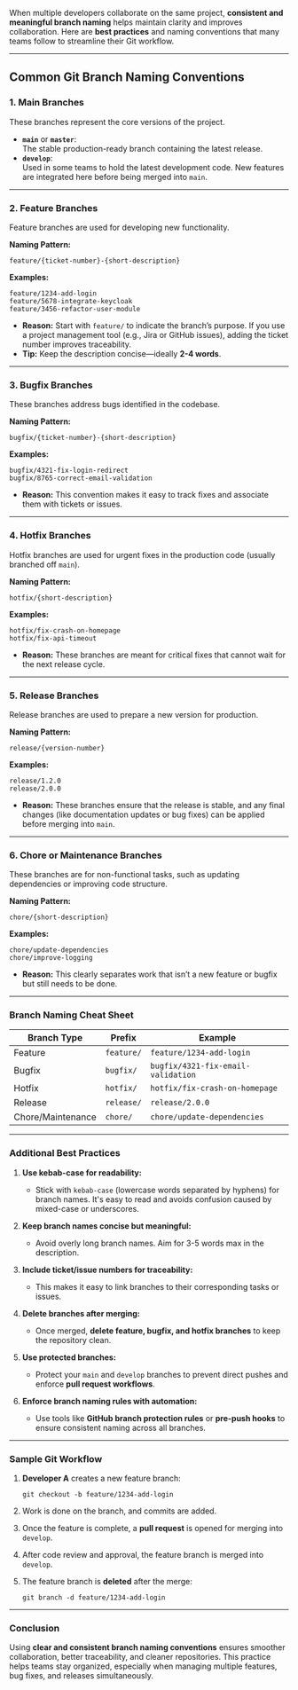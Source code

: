 When multiple developers collaborate on the same project, **consistent and meaningful branch naming** helps maintain clarity and improves collaboration. Here are **best practices** and naming conventions that many teams follow to streamline their Git workflow.

---

## **Common Git Branch Naming Conventions**

### 1. **Main Branches**
These branches represent the core versions of the project.

- **`main`** or **`master`**:  
  The stable production-ready branch containing the latest release.
- **`develop`**:  
  Used in some teams to hold the latest development code. New features are integrated here before being merged into `main`.

---

### 2. **Feature Branches**
Feature branches are used for developing new functionality.

**Naming Pattern:**
```
feature/{ticket-number}-{short-description}
```

**Examples:**
```
feature/1234-add-login
feature/5678-integrate-keycloak
feature/3456-refactor-user-module
```

- **Reason:** Start with `feature/` to indicate the branch’s purpose. If you use a project management tool (e.g., Jira or GitHub issues), adding the ticket number improves traceability.
- **Tip:** Keep the description concise—ideally **2-4 words**.

---

### 3. **Bugfix Branches**
These branches address bugs identified in the codebase.

**Naming Pattern:**
```
bugfix/{ticket-number}-{short-description}
```

**Examples:**
```
bugfix/4321-fix-login-redirect
bugfix/8765-correct-email-validation
```

- **Reason:** This convention makes it easy to track fixes and associate them with tickets or issues.

---

### 4. **Hotfix Branches**
Hotfix branches are used for urgent fixes in the production code (usually branched off `main`).

**Naming Pattern:**
```
hotfix/{short-description}
```

**Examples:**
```
hotfix/fix-crash-on-homepage
hotfix/fix-api-timeout
```

- **Reason:** These branches are meant for critical fixes that cannot wait for the next release cycle.

---

### 5. **Release Branches**
Release branches are used to prepare a new version for production.

**Naming Pattern:**
```
release/{version-number}
```

**Examples:**
```
release/1.2.0
release/2.0.0
```

- **Reason:** These branches ensure that the release is stable, and any final changes (like documentation updates or bug fixes) can be applied before merging into `main`.

---

### 6. **Chore or Maintenance Branches**
These branches are for non-functional tasks, such as updating dependencies or improving code structure.

**Naming Pattern:**
```
chore/{short-description}
```

**Examples:**
```
chore/update-dependencies
chore/improve-logging
```

- **Reason:** This clearly separates work that isn’t a new feature or bugfix but still needs to be done.

---

### **Branch Naming Cheat Sheet**

| **Branch Type**   | **Prefix**    | **Example**                        |
|-------------------|---------------|------------------------------------|
| Feature           | `feature/`    | `feature/1234-add-login`           |
| Bugfix            | `bugfix/`     | `bugfix/4321-fix-email-validation` |
| Hotfix            | `hotfix/`     | `hotfix/fix-crash-on-homepage`     |
| Release           | `release/`    | `release/2.0.0`                    |
| Chore/Maintenance | `chore/`      | `chore/update-dependencies`        |

---

### **Additional Best Practices**

1. **Use kebab-case for readability:**
    - Stick with `kebab-case` (lowercase words separated by hyphens) for branch names. It's easy to read and avoids confusion caused by mixed-case or underscores.

2. **Keep branch names concise but meaningful:**
    - Avoid overly long branch names. Aim for 3-5 words max in the description.

3. **Include ticket/issue numbers for traceability:**
    - This makes it easy to link branches to their corresponding tasks or issues.

4. **Delete branches after merging:**
    - Once merged, **delete feature, bugfix, and hotfix branches** to keep the repository clean.

5. **Use protected branches:**
    - Protect your `main` and `develop` branches to prevent direct pushes and enforce **pull request workflows**.

6. **Enforce branch naming rules with automation:**
    - Use tools like **GitHub branch protection rules** or **pre-push hooks** to ensure consistent naming across all branches.

---

### **Sample Git Workflow**

1. **Developer A** creates a new feature branch:
   ```
   git checkout -b feature/1234-add-login
   ```

2. Work is done on the branch, and commits are added.

3. Once the feature is complete, a **pull request** is opened for merging into `develop`.

4. After code review and approval, the feature branch is merged into `develop`.

5. The feature branch is **deleted** after the merge:
   ```
   git branch -d feature/1234-add-login
   ```

---

### **Conclusion**

Using **clear and consistent branch naming conventions** ensures smoother collaboration, better traceability, and cleaner repositories. This practice helps teams stay organized, especially when managing multiple features, bug fixes, and releases simultaneously.